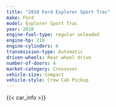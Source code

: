 ```yaml
---
title: "2010 Ford Explorer Sport Trac"
make: Ford
model: Explorer Sport Trac
year: 2010
engine-fuel-type: regular unleaded
engine-hp: 210
engine-cylinders: 6
transmission-type: Automatic
driven-wheels: Rear wheel drive
number-of-doors: 4
market-category: Crossover
vehicle-size: Compact
vehicle-style: Crew Cab Pickup
---
```


{{< car_info >}}
